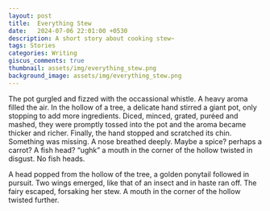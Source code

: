 ```yaml
---
layout: post
title:  Everything Stew
date:   2024-07-06 22:01:00 +0530
description: A short story about cooking stew~
tags: Stories
categories: Writing
giscus_comments: true
thumbnail: assets/img/everything_stew.png
background_image: assets/img/everything_stew.png
---
```


<div class="side-banner-wrapper" {% if page.background_image %} data-bg="{{ page.background_image | relative_url }}"{% endif %}>
The pot gurgled and fizzed with the occassional whistle. A heavy aroma filled the air. In the hollow of a tree, a delicate hand stirred a giant pot, only stopping to add more ingredients. Diced, minced, grated, puréed and mashed, they were promptly tossed into the pot and the aroma became thicker and richer. Finally, the hand stopped and scratched its chin. Something was missing. A nose breathed deeply. Maybe a spice? perhaps a carrot? A fish head? “ughk” a mouth in the corner of the hollow twisted in disgust. No fish heads. 

A head popped from the hollow of the tree, a golden ponytail followed in pursuit. Two wings emerged, like that of an insect and in haste ran off. The fairy escaped, forsaking her stew. A mouth in the corner of the hollow twisted further.
</div>